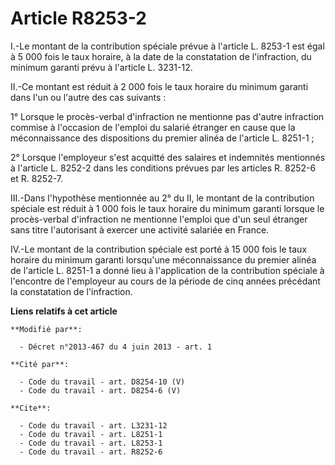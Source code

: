 # Article R8253-2

I.-Le montant de la contribution spéciale prévue à l'article L. 8253-1 est égal à 5 000 fois le taux horaire, à la date de la
constatation de l'infraction, du minimum garanti prévu à l'article L. 3231-12. 

II.-Ce montant est réduit à 2 000 fois le taux horaire du minimum garanti dans l'un ou l'autre des cas suivants : 

1° Lorsque le procès-verbal d'infraction ne mentionne pas d'autre infraction commise à l'occasion de l'emploi du salarié
étranger en cause que la méconnaissance des dispositions du premier alinéa de l'article L. 8251-1 ; 

2° Lorsque l'employeur s'est acquitté des salaires et indemnités mentionnés à l'article L. 8252-2 dans les conditions prévues
par les articles R. 8252-6 et R. 8252-7. 

III.-Dans l'hypothèse mentionnée au 2° du II, le montant de la contribution spéciale est réduit à 1 000 fois le taux horaire
du minimum garanti lorsque le procès-verbal d'infraction ne mentionne l'emploi que d'un seul étranger sans titre l'autorisant
à exercer une activité salariée en France. 

IV.-Le montant de la contribution spéciale est porté à 15 000 fois le taux horaire du minimum garanti lorsqu'une
méconnaissance du premier alinéa de l'article L. 8251-1 a donné lieu à l'application de la contribution spéciale à l'encontre
de l'employeur au cours de la période de cinq années précédant la constatation de l'infraction.

**Liens relatifs à cet article**

	**Modifié par**:

	  - Décret n°2013-467 du 4 juin 2013 - art. 1

	**Cité par**:

	  - Code du travail - art. D8254-10 (V)
	  - Code du travail - art. D8254-6 (V)

	**Cite**:

	  - Code du travail - art. L3231-12
	  - Code du travail - art. L8251-1
	  - Code du travail - art. L8253-1
	  - Code du travail - art. R8252-6
